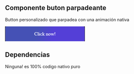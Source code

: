 ## Componente buton parpadeante

Button personalizado que parpadea con una animación nativa

![boton animado](boton.png)

## Dependencias
Ninguna! es 100% codigo nativo puro
